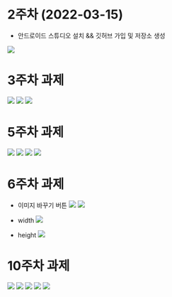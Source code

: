 # 2주차 (2022-03-15)
- 안드로이드 스튜디오 설치 && 깃허브 가입 및 저장소 생성
 
<img width="" height="" src="./pic/2st.png"></img>




# 3주차 과제
<img width="" height="" src="./pic/21173061_이예은_3주차메인.png"></img>
<img width="" height="" src="./pic/21173061_이예은_3주차_서브.png"></img>
<img width="" height="" src="./pic/21173061_이예은_3주차_전화걸기.png"></img>






# 5주차 과제
<img width="" height="" src="./pic/5주차_안드로이드1.png"></img>
<img width="" height="" src="./pic/5주차_안드로이드2.png"></img>
<img width="" height="" src="./pic/5주차_안드로이드3.png"></img>
<img width="" height="" src="./pic/5주차_안드로이드4.png"></img>


# 6주차 과제 
- 이미지 바꾸기 버튼 
<img width="" height="" src="./pic/6주차_1.jpg"></img>
<img width="" height="" src="./pic/6주차_2.jpg"></img>

- width
<img width="" height="" src="./pic/6주차_버튼1.jpg"></img>
- height
<img width="" height="" src="./pic/6주차_버튼2.jpg"></img>


# 10주차 과제
<img width="" height="" src="./pic/10week_1.png"></img>
<img width="" height="" src="./pic/10week_2.png"></img>
<img width="" height="" src="./pic/10week_3.png"></img>
<img width="" height="" src="./pic/s1.png"></img>
<img width="" height="" src="./pic/s2.png"></img>
